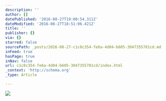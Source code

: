 ```yaml
---
description: ''
author: []
datePublished: '2016-08-27T19:00:54.311Z'
dateModified: '2016-08-27T18:51:06.421Z'
title: ''
publisher: {}
via: {}
starred: false
sourcePath: _posts/2016-08-27-c1c8c354-fe6a-4d04-b605-3047355781cd.md
inFeed: true
hasPage: true
inNav: false
url: c1c8c354-fe6a-4d04-b605-3047355781cd/index.html
_context: 'http://schema.org'
_type: Article

---
```

![](https://the-grid-user-content.s3-us-west-2.amazonaws.com/a2ac6cc9-04d0-418b-8fa4-6e35ed9521c9.jpg)